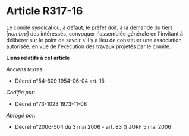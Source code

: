 # Article R317-16

Le comité syndical ou, à défaut, le préfet doit, à la demande du tiers [*nombre*] des intéressés, convoquer l'assemblée
générale en l'invitant à délibérer sur le point de savoir s'il y a lieu de constituer une association autorisée, en vue de
l'exécution des travaux projetés par le comité.

**Liens relatifs à cet article**

_Anciens textes_:

  - Décret n°54-609 1954-06-04 art. 15

_Codifié par_:

  - Décret n°73-1023 1973-11-08

_Abrogé par_:

  - Décret n°2006-504 du 3 mai 2006 - art. 83 () JORF 5 mai 2006
